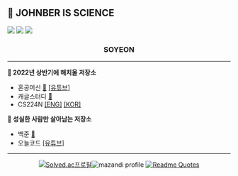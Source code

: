 ## 🔬 JOHNBER IS SCIENCE

<a href="mailto:syyang@sookmyung.ac.kr" target="_blank"><img src="https://img.shields.io/badge/Gmail-EA4335?style=flat-square&logo=Gmail&logoColor=white"/></a>
<a href="https://velog.io/@xoyeon" target="_blank"><img src="https://img.shields.io/badge/Velog-20c997?style=flat-square&logo=Vimeo&logoColor=white"/></a>
<a href="https://aboard-salt-6ab.notion.site/SOYEON-s-CV-7bc78c4980be45a08c0ead2ad5c8a57d" target="_blank"><img src="https://img.shields.io/badge/Notion-ffffff?style=flat-square&logo=Notion&logoColor=black"/></a>
</br>

<!-- [![Solved.ac프로필](http://mazassumnida.wtf/api/mini/generate_badge?boj=mudosaa)](https://solved.ac/mudosaa) -->

<div align="center"><h3><B>SOYEON</B></h3></div>
  
  ---
  
<B> 💫 2022년 상반기에 해치울 저장소</B>
  - 혼공머신 [💾](https://github.com/xoyeon/hongong-mldl) [[유튜브]](https://www.youtube.com/playlist?list=PLJN246lAkhQjoU0C4v8FgtbjOIXxSs_4Q)
  - 캐글스터디 [💾](https://github.com/xoyeon/kaggle-study)
  - CS224N [[ENG]](https://github.com/stanfordnlp/cs224n-winter17-notes) [[KOR]](https://github.com/songys/CS224N_17_KOR_SUB)

<B> 💫 성실한 사람만 살아남는 저장소</B>
  - 백준 [💾](https://github.com/xoyeon/BOJ)
  - 오늘코드 [[유튜브]](https://www.youtube.com/c/todaycode)
    
 ---
   
<div align="center">
  
  [![Solved.ac프로필](http://mazassumnida.wtf/api/v2/generate_badge?boj=mudosaa)](https://solved.ac/mudosaa)![mazandi profile](http://mazandi.herokuapp.com/api?handle=mudosaa&theme=warm)
  [![Readme Quotes](https://quotes-github-readme.vercel.app/api?type=horizontal&theme=radical)](https://github.com/piyushsuthar/github-readme-quotes)

</div>


<!--

<img src="https://img.shields.io/badge/Python-3776AB?style=flat-square&logo=Python&logoColor=white"/>
<img src="https://img.shields.io/badge/R-276DC3?style=flat-square&logo=R&logoColor=white"/>  -->
